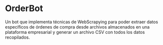 # OrderBot
Un bot que implementa técnicas de WebScrapying para poder extraer datos específicos de órdenes de compra desde archivos almacenados en una plataforma empresarial y generar un archivo CSV con todos los datos recopilados.
